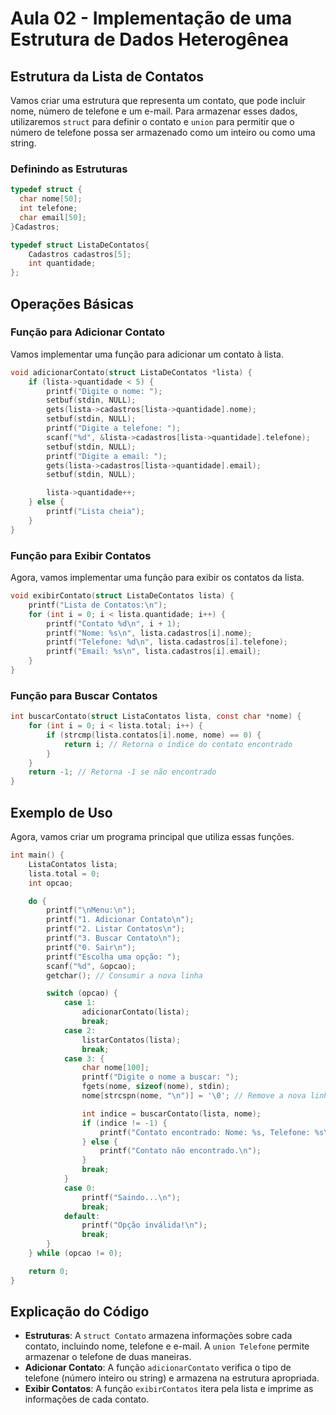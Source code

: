 # Aula 02 - Implementação de uma Estrutura de Dados Heterogênea

## Estrutura da Lista de Contatos

Vamos criar uma estrutura que representa um contato, que pode incluir nome, número de telefone e um e-mail. Para armazenar esses dados, utilizaremos `struct` para definir o contato e `union` para permitir que o número de telefone possa ser armazenado como um inteiro ou como uma string.

### Definindo as Estruturas

``` C
typedef struct {
  char nome[50];
  int telefone;
  char email[50];
}Cadastros;

typedef struct ListaDeContatos{
    Cadastros cadastros[5];
    int quantidade;
};
```

## Operações Básicas

### Função para Adicionar Contato

Vamos implementar uma função para adicionar um contato à lista.

```c
void adicionarContato(struct ListaDeContatos *lista) {
    if (lista->quantidade < 5) {
        printf("Digite o nome: ");
        setbuf(stdin, NULL);
        gets(lista->cadastros[lista->quantidade].nome);
        setbuf(stdin, NULL);
        printf("Digite a telefone: ");
        scanf("%d", &lista->cadastros[lista->quantidade].telefone);
        setbuf(stdin, NULL);
        printf("Digite a email: ");
        gets(lista->cadastros[lista->quantidade].email);
        setbuf(stdin, NULL);

        lista->quantidade++;
    } else {
        printf("Lista cheia");
    }
}
```

### Função para Exibir Contatos

Agora, vamos implementar uma função para exibir os contatos da lista.

``` C
void exibirContato(struct ListaDeContatos lista) {
    printf("Lista de Contatos:\n");
    for (int i = 0; i < lista.quantidade; i++) {
        printf("Contato %d\n", i + 1);
        printf("Nome: %s\n", lista.cadastros[i].nome);
        printf("Telefone: %d\n", lista.cadastros[i].telefone);
        printf("Email: %s\n", lista.cadastros[i].email);
    }
}
```

### Função para Buscar Contatos

```C
int buscarContato(struct ListaContatos lista, const char *nome) {
    for (int i = 0; i < lista.total; i++) {
        if (strcmp(lista.contatos[i].nome, nome) == 0) {
            return i; // Retorna o índice do contato encontrado
        }
    }
    return -1; // Retorna -1 se não encontrado
}
```

## Exemplo de Uso

Agora, vamos criar um programa principal que utiliza essas funções.

```c
int main() {
    ListaContatos lista;
    lista.total = 0;
    int opcao;

    do {
        printf("\nMenu:\n");
        printf("1. Adicionar Contato\n");
        printf("2. Listar Contatos\n");
        printf("3. Buscar Contato\n");
        printf("0. Sair\n");
        printf("Escolha uma opção: ");
        scanf("%d", &opcao);
        getchar(); // Consumir a nova linha

        switch (opcao) {
            case 1:
                adicionarContato(lista);
                break;
            case 2:
                listarContatos(lista);
                break;
            case 3: {
                char nome[100];
                printf("Digite o nome a buscar: ");
                fgets(nome, sizeof(nome), stdin);
                nome[strcspn(nome, "\n")] = '\0'; // Remove a nova linha

                int indice = buscarContato(lista, nome);
                if (indice != -1) {
                    printf("Contato encontrado: Nome: %s, Telefone: %s\n", lista.contatos[indice].nome, lista.contatos[indice].telefone);
                } else {
                    printf("Contato não encontrado.\n");
                }
                break;
            }
            case 0:
                printf("Saindo...\n");
                break;
            default:
                printf("Opção inválida!\n");
                break;
        }
    } while (opcao != 0);

    return 0;
}
```

## Explicação do Código

- **Estruturas**: A `struct Contato` armazena informações sobre cada contato, incluindo nome, telefone e e-mail. A `union Telefone` permite armazenar o telefone de duas maneiras.
- **Adicionar Contato**: A função `adicionarContato` verifica o tipo de telefone (número inteiro ou string) e armazena na estrutura apropriada.
- **Exibir Contatos**: A função `exibirContatos` itera pela lista e imprime as informações de cada contato.
